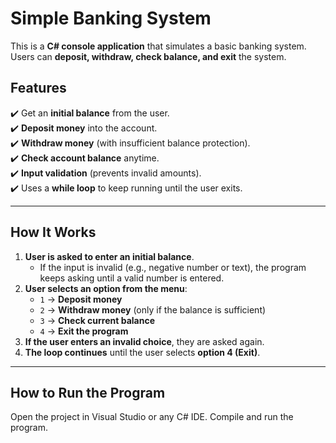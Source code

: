 #  Simple Banking System

This is a **C# console application** that simulates a basic banking system.  
Users can **deposit, withdraw, check balance, and exit** the system.  

##  Features
✔️ Get an **initial balance** from the user.  
✔️ **Deposit money** into the account.  
✔️ **Withdraw money** (with insufficient balance protection).  
✔️ **Check account balance** anytime.  
✔️ **Input validation** (prevents invalid amounts).  
✔️ Uses a **while loop** to keep running until the user exits. 

---

##  How It Works
1. **User is asked to enter an initial balance**.  
   - If the input is invalid (e.g., negative number or text), the program keeps asking until a valid number is entered.  
2. **User selects an option from the menu**:  
   - `1` → **Deposit money**  
   - `2` → **Withdraw money** (only if the balance is sufficient)  
   - `3` → **Check current balance**  
   - `4` → **Exit the program**  
3. **If the user enters an invalid choice**, they are asked again.  
4. **The loop continues** until the user selects **option 4 (Exit)**.  

---

##  How to Run the Program
Open the project in Visual Studio or any C# IDE. Compile and run the program.
